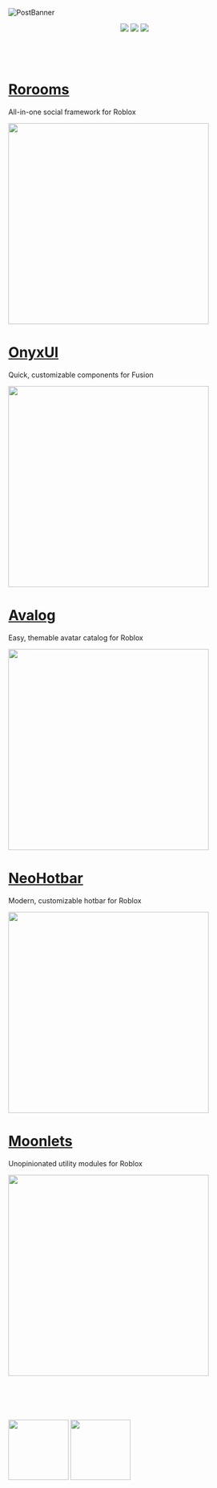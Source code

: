 ![PostBanner](https://github.com/user-attachments/assets/5cbf666a-558d-4c4b-9d63-90fbe29d4252)

<p align="center">
  <a href="https://avafe.me/bsky"><img src="https://img.shields.io/badge/Bluesky-0285FF?logo=bluesky&logoColor=fff&style=for-the-badge" /></a>
  <a href="https://avafe.me/x"><img src="https://img.shields.io/badge/X-000000?style=for-the-badge&logo=x&logoColor=white" /></a>
  <a href="https://avafe.me/discord"><img src="https://img.shields.io/badge/Discord-5865F2?style=for-the-badge&logo=discord&logoColor=white"></img></a>
</p>

#

<br>

# [Rorooms](https://github.com/Rorooms/Rorooms)

All-in-one social framework for Roblox

<img src="https://github.com/user-attachments/assets/1e5b9dd8-1341-40be-9c68-79829d7db0c1" width="400px"></img>

# [OnyxUI](https://github.com/Loneka/OnyxUI)

Quick, customizable components for Fusion

<img src="https://github.com/user-attachments/assets/dfc531ff-e70a-4ab9-801f-7449c4af6ab7" width="400px"></img>

# [Avalog](https://github.com/Loneka/Avalog)

Easy, themable avatar catalog for Roblox

<img src="https://github.com/user-attachments/assets/96c6f387-e449-44d4-8602-86936e394ee5" width="400px"></img>

# [NeoHotbar](https://github.com/Loneka/NeoHotbar)

Modern, customizable hotbar for Roblox

<img src="https://github.com/user-attachments/assets/26284976-5106-435b-b7b2-11c779e0ce3d" width="400px"></img>

# [Moonlets](https://github.com/Loneka/Moonlets)

Unopinionated utility modules for Roblox

<img src="https://github.com/user-attachments/assets/ee61fdc3-760a-48d6-a847-18cd6f6097b2" width="400px"></img>

<br>

#

<br>

<span align="center">
  <a href="https://suite.loneka.com" target="_blank" rel="noopener noreferrer"><img src="https://github.com/user-attachments/assets/05d870f1-a166-4908-a437-a62b27be4bec" height="120px"></img></a>
  <a href="https://avafe.me" target="_blank" rel="noopener noreferrer"><img src="https://github.com/user-attachments/assets/7e8ca32f-d08d-48d7-b9a1-0146092d555b" height="120px"></img></a>
</span>
